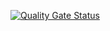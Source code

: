 [![Quality Gate Status](https://sonarcloud.io/api/project_badges/measure?project=prism-be_pro-assistant-api&metric=alert_status)](https://sonarcloud.io/summary/new_code?id=prism-be_pro-assistant-api)